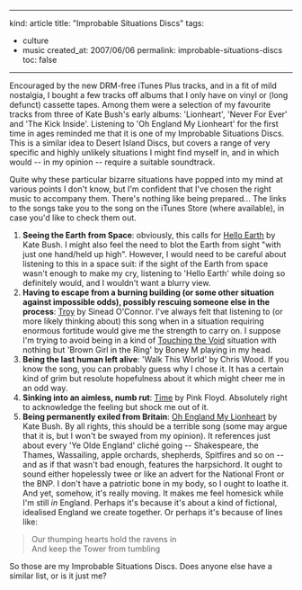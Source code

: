 -----
kind: article
title: "Improbable Situations Discs"
tags:
- culture
- music
created_at: 2007/06/06
permalink: improbable-situations-discs
toc: false
-----

<p>Encouraged by the new DRM-free iTunes Plus tracks, and in a fit of mild nostalgia, I bought a few tracks off albums that I only have on vinyl or (long defunct) cassette tapes. Among them were a selection of my favourite tracks from three of Kate Bush's early albums: 'Lionheart', 'Never For Ever' and 'The Kick Inside'. Listening to 'Oh England My Lionheart' for the first time in ages reminded me that it is one of my Improbable Situations Discs. This is a similar idea to Desert Island Discs, but covers a range of very specific and highly unlikely situations I might find myself in, and in which would -- in my opinion -- require a suitable soundtrack.</p>

<p>Quite why these particular bizarre situations have popped into my mind at various points I don't know, but I'm confident that I've chosen the right music to accompany them. There's nothing like being prepared... The links to the songs take you to the song on the iTunes Store (where available), in case you'd like to check them out.</p>

<ol>
<li><strong>Seeing the Earth from Space</strong>: obviously, this calls for <a href="http://phobos.apple.com/WebObjects/MZStore.woa/wa/viewAlbum?playlistId=41688990&amp;s=143444&amp;i=41688986">Hello Earth</a> by Kate Bush. I might also feel the need to blot the Earth from sight "with just one hand/held up high". However, I would need to be careful about listening to this in a space suit: if the sight of the Earth from space wasn't enough to make my cry, listening to 'Hello Earth' while doing so definitely would, and I wouldn't want a blurry view.</li>
<li><strong>Having to escape from a burning building (or some other situation against impossible odds), possibly rescuing someone else in the process</strong>: <a href="http://phobos.apple.com/WebObjects/MZStore.woa/wa/viewAlbum?playlistId=15903990&amp;s=143444&amp;i=15903976">Troy</a> by Sinead O'Connor. I've always felt that listening to (or more likely thinking about) this song when in a situation requiring enormous fortitude would give me the strength to carry on. I suppose I'm trying to avoid being in a kind of <a href="http://www.imdb.com/title/tt0379557/">Touching the Void</a> situation with nothing but 'Brown Girl in the Ring' by Boney M playing in my head.</li>
<li><strong>Being the last human left alive</strong>: 'Walk This World' by Chris Wood. If you know the song, you can probably guess why I chose it. It has a certain kind of grim but resolute hopefulness about it which might cheer me in an odd way.</li>
<li><strong>Sinking into an aimless, numb rut</strong>: <a href="http://phobos.apple.com/WebObjects/MZStore.woa/wa/viewAlbum?playlistId=15897940&amp;s=143444&amp;i=15897866">Time</a> by Pink Floyd. Absolutely right to acknowledge the feeling but shock me out of it.</li>
<li><strong>Being permanently exiled from Britain</strong>: <a href="http://phobos.apple.com/WebObjects/MZStore.woa/wa/viewAlbum?playlistId=14117023&amp;s=143444&amp;i=14117011">Oh England My Lionheart</a> by Kate Bush. By all rights, this should be a terrible song (some may argue that it is, but I won't be swayed from my opinion). It references just about every 'Ye Olde England' clich&eacute; going -- Shakespeare, the Thames, Wassailing, apple orchards, shepherds, Spitfires and so on -- and as if that wasn't bad enough, features the harpsichord. It ought to sound either hopelessly twee or like an advert for the National Front or the BNP. I don't have a patriotic bone in my body, so I ought to loathe it. And yet, somehow, it's really moving. It makes me feel homesick while I'm still <em>in</em> England. Perhaps it's because it's about a kind of fictional, idealised England we create together. Or perhaps it's because of lines like:</li>
</ol>

<blockquote>
<p>Our thumping hearts hold the ravens in<br />
And keep the Tower from tumbling</p>
</blockquote>

<p>So those are my Improbable Situations Discs. Does anyone else have a similar list, or is it just me?</p>



